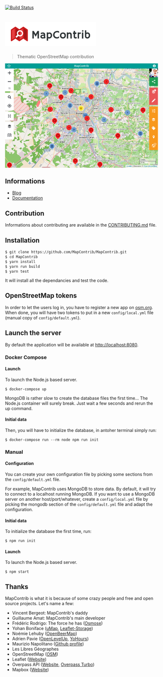 [![Build Status](https://api.travis-ci.org/MapContrib/MapContrib.svg?branch=develop)](http://travis-ci.org/MapContrib/MapContrib)

# ![MapContrib](logo.png)

> Thematic OpenStreetMap contribution

![MapContrib](screenshot.png)

## Informations

* [Blog](https://blog.mapcontrib.xyz)
* [Documentation](http://wiki.openstreetmap.org/wiki/MapContrib)


## Contribution

Informations about contributing are available in the [CONTRIBUTING.md](CONTRIBUTING.md) file.


## Installation

```
$ git clone https://github.com/MapContrib/MapContrib.git
$ cd MapContrib
$ yarn install
$ yarn run build
$ yarn test
```

It will install all the dependancies and test the code.


## OpenStreetMap tokens

In order to let the users log in, you have to register a new app on [osm.org](https://openstreetmap.org). When done, you will have two tokens to put in a new `config/local.yml` file (manual copy of `config/default.yml`).


## Launch the server

By default the application will be available at [http://localhost:8080](http://localhost:8080).

### Docker Compose

#### Launch

To launch the Node.js based server.

```
$ docker-compose up
```

MongoDB is rather slow to create the database files the first time... The Node.js container will surely break.
Just wait a few seconds and rerun the up command.

#### Initial data

Then, you will have to initialize the database, in antoher terminal simply run:

```
$ docker-compose run --rm node npm run init
```

### Manual

#### Configuration

You can create your own configuration file by picking some sections from the `config/default.yml` file.

For example, MapContrib uses MongoDB to store data. By default, it will try to connect to a localhost running MongoDB.
If you want to use a MongoDB server on another host/port/whatever, create a `config/local.yml` file by picking the mongodb section of the `config/default.yml` file and adapt the configuration.

#### Initial data

To initialize the database the first time, run:

```
$ npm run init
```

#### Launch

To launch the Node.js based server.

```
$ npm start
```

## Thanks

MapContrib is what it is because of some crazy people and free and open source projects. Let's name a few:

* Vincent Bergeot: MapContrib's daddy
* Guillaume Amat: MapContrib's main developer
* Frédéric Rodrigo: The force he has ([Osmose](https://github.com/osm-fr/osmose-backend))
* Yohan Boniface ([uMap](https://bitbucket.org/yohanboniface/umap), [Leaflet-Storage](https://github.com/yohanboniface/Leaflet.Storage))
* Noémie Lehuby ([OpenBeerMap](https://github.com/OpenBeerMap/OpenBeerMap.github.io))
* Adrien Pavie ([OpenLevelUp](http://openlevelup.net), [YoHours](http://projets.pavie.info/yohours))
* Maurizio Napolitano ([Github profile](https://github.com/napo))
* Les Libres Géographes
* OpenStreetMap ([OSM](http://osm.org))
* Leaflet ([Website](http://leafletjs.com))
* Overpass API ([Website](http://www.overpass-api.de), [Overpass Turbo](http://overpass-turbo.eu))
* Mapbox ([Website](https://www.mapbox.com))
